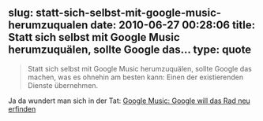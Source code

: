 slug: statt-sich-selbst-mit-google-music-herumzuqualen
date: 2010-06-27 00:28:06
title: Statt sich selbst mit Google Music herumzuquälen, sollte Google das...
type: quote
---

> Statt sich selbst mit Google Music herumzuquälen, sollte Google das machen, was es ohnehin am besten kann: Einen der existierenden Dienste übernehmen.

Ja da wundert man sich in der Tat: [Google Music: Google will das Rad neu erfinden](http://netzwertig.com/2010/06/23/google-music-google-will-das-rad-neu-erfinden/)
